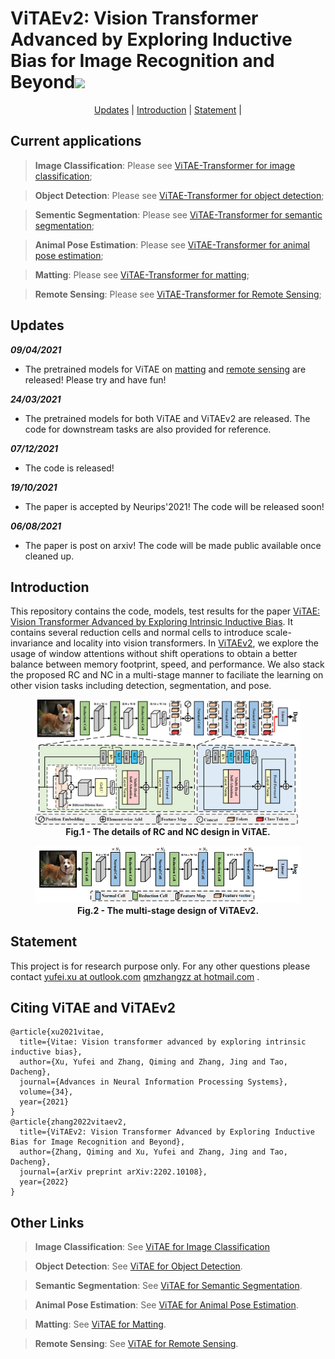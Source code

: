 <h1 align="left">ViTAEv2: Vision Transformer Advanced by Exploring Inductive Bias for Image Recognition and Beyond<a href="https://arxiv.org/abs/2202.10108"><img src="https://img.shields.io/badge/arXiv-Paper-<COLOR>.svg" ></a></h1> 

<p align="center">
  <a href="#Updates">Updates</a> |
  <a href="#introduction">Introduction</a> |
  <a href="#statement">Statement</a> |
</p>

## Current applications

> **Image Classification**: Please see <a href="https://github.com/ViTAE-Transformer/ViTAE-Transformer/tree/main/Image-Classification">ViTAE-Transformer for image classification</a>;

> **Object Detection**: Please see <a href="https://github.com/ViTAE-Transformer/ViTAE-Transformer/tree/main/Object-Detection">ViTAE-Transformer for object detection</a>;

> **Sementic Segmentation**: Please see <a href="https://github.com/ViTAE-Transformer/ViTAE-Transformer/tree/main/Semantic-Segmentation">ViTAE-Transformer for semantic segmentation</a>;

> **Animal Pose Estimation**: Please see <a href="https://github.com/ViTAE-Transformer/ViTAE-Transformer/tree/main/Animal-Pose-Estimation">ViTAE-Transformer for animal pose estimation</a>;

> **Matting**: Please see <a href="https://github.com/ViTAE-Transformer/ViTAE-Transformer-Matting">ViTAE-Transformer for matting</a>;

> **Remote Sensing**: Please see <a href="https://github.com/ViTAE-Transformer/ViTAE-Transformer-Remote-Sensing">ViTAE-Transformer for Remote Sensing</a>;


## Updates

***09/04/2021***
- The pretrained models for ViTAE on [matting](https://github.com/ViTAE-Transformer/ViTAE-Transformer-Matting) and [remote sensing](https://github.com/ViTAE-Transformer/ViTAE-Transformer-Remote-Sensing) are released! Please try and have fun!

***24/03/2021***
- The pretrained models for both ViTAE and ViTAEv2 are released. The code for downstream tasks are also provided for reference.

***07/12/2021***
- The code is released!

***19/10/2021***
- The paper is accepted by Neurips'2021! The code will be released soon!
  
***06/08/2021***
- The paper is post on arxiv! The code will be made public available once cleaned up.

## Introduction

<p align="left">This repository contains the code, models, test results for the paper <a href="https://arxiv.org/pdf/2106.03348.pdf">ViTAE: Vision Transformer Advanced by Exploring Intrinsic Inductive Bias</a>. It contains several reduction cells and normal cells to introduce scale-invariance and locality into vision transformers. In <a href="https://arxiv.org/pdf/2202.10108.pdf">ViTAEv2</a>, we explore the usage of window attentions without shift operations to obtain a better balance between memory footprint, speed, and performance. We also stack the proposed RC and NC in a multi-stage manner to faciliate the learning on other vision tasks including detection, segmentation, and pose.

<figure>
<img src="figs/NetworkStructure.png">
<figcaption align = "center"><b>Fig.1 - The details of RC and NC design in ViTAE.</b></figcaption>
</figure>

<figure>
<img src="figs/ViTAEv2.png">
<figcaption align = "center"><b>Fig.2 - The multi-stage design of ViTAEv2.</b></figcaption>
</figure>


## Statement
This project is for research purpose only. For any other questions please contact [yufei.xu at outlook.com](mailto:yufei.xu@outlook.com) [qmzhangzz at hotmail.com](mailto:qmzhangzz@hotmail.com) .

## Citing ViTAE and ViTAEv2
```
@article{xu2021vitae,
  title={Vitae: Vision transformer advanced by exploring intrinsic inductive bias},
  author={Xu, Yufei and Zhang, Qiming and Zhang, Jing and Tao, Dacheng},
  journal={Advances in Neural Information Processing Systems},
  volume={34},
  year={2021}
}
@article{zhang2022vitaev2,
  title={ViTAEv2: Vision Transformer Advanced by Exploring Inductive Bias for Image Recognition and Beyond},
  author={Zhang, Qiming and Xu, Yufei and Zhang, Jing and Tao, Dacheng},
  journal={arXiv preprint arXiv:2202.10108},
  year={2022}
}
```

## Other Links

> **Image Classification**: See [ViTAE for Image Classification](https://github.com/ViTAE-Transformer/ViTAE-Transformer/tree/main/Image-Classification)

> **Object Detection**: See [ViTAE for Object Detection](https://github.com/ViTAE-Transformer/ViTAE-Transformer/tree/main/Object-Detection).

> **Semantic Segmentation**: See [ViTAE for Semantic Segmentation](https://github.com/ViTAE-Transformer/ViTAE-Transformer/tree/main/Semantic-Segmentation).

> **Animal Pose Estimation**: See [ViTAE for Animal Pose Estimation](https://github.com/ViTAE-Transformer/ViTAE-Transformer/tree/main/Animal-Pose-Estimation).

> **Matting**: See [ViTAE for Matting](https://github.com/ViTAE-Transformer/ViTAE-Transformer-Matting).

> **Remote Sensing**: See [ViTAE for Remote Sensing](https://github.com/ViTAE-Transformer/ViTAE-Transformer-Remote-Sensing).